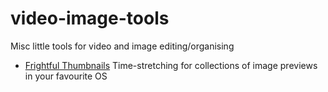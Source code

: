 # video-image-tools

Misc little tools for video and image editing/organising

* [Frightful Thumbnails](frightful_thumbnails) Time-stretching for collections of image previews in your favourite OS
